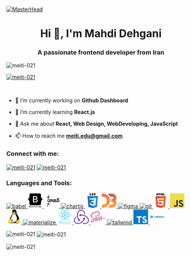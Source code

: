[![MasterHead](https://lh3.googleusercontent.com/W4EZRCImosGERkFCP32WqGbvYsTyYmQTyFfz59Ge6z3jlhNpX_PevFk5VWpTEHaWe8PdHfEbPDa2w-ECVcml2-4607_GGaPLswgrYQ8D-bglXEeu85YOP_iIZbKbBqZhlXEZ9xrw6e48TibuynOcMfSsIvbYism7vqbVKdGlxjCgBmPmT22inuR2p31fIjnCHxhPjZlNIUJBMCk7KaBPeRxIU69lnepentji8bzGqIV7slzSZc5x7BnhmcfKr0-BjW2rW0EBZj5lPnSInkQeD5jkGEY6JfSTdq_HX5GFmdrhBFFZNUCtDZu7il_bw5OQOlvIy7TbQVtialE36853fn5LSgdRDS3UP6nmDoYyMF1ihyU9gVH_83H2IsgBupXvuNKs57_RVqzvNmZi4SkNzQ-93OiQDIc7lGWGcojZ8XMRtB9HGcOonWfMAz0bgyRun8zuYsAqnRM6HDYYqymggioKu0xLFPdL9Kh5o6VlGRc7725PkWLn1Wz6Djos1tV5xtP7lBx5GbEhTrHayhDiqJC4y15iZYiJXCRx8YS6F848vV5NSjDVZNfppvh8F68rYIDRK6lWGDLz2BV-KqbYqYjoCjl12gGfS_uJiRcAAyrmaM5nqK1SDBuVbAl4J_9zwJ5k-f7bFUOJ25tgGbvgDmxkrymqF3YxouvnUbCZuFfjQCEx8JjfV-Vyk6FEICcUnlzUdZ0AinIlf6bscFEkaZS40lac-7T3bgqnA-alKgYry8KZ2bLljIKweLhEvRxOvERRSmncZHxzmtxvxhB8b9AyREbjH63DY5JAC0Gqe0UuuGE2J9XyoXeGh5qwz3MW9kwOaIFBAABEyz9FHSIttv-wAPt_v9yEge25o8ZF27nlhvv7yXIs3Cmv3dvuX5aUYuAllNaiPntyqVOC_7kmjZ484vFA3O_hUJIfSu5US6HvPmg=w1800-h600-no?authuser=0)](https://meiti.com)
<h1 align="center">Hi 👋, I'm Mahdi Dehgani</h1>
<h3 align="center">A passionate frontend developer from Iran</h3>

<p align="left"> <img src="https://komarev.com/ghpvc/?username=meiti-021&label=Profile%20views&color=0e75b6&style=flat" alt="meiti-021" /> </p>

<p align="left"> <a href="https://github.com/ryo-ma/github-profile-trophy"><img src="https://github-profile-trophy.vercel.app/?username=meiti-021" alt="meiti-021" /></a> </p>

<p align="left"> <a href="https://twitter.com/" target="blank"><img src="https://img.shields.io/twitter/follow/?logo=twitter&style=for-the-badge" alt="" /></a> </p>

- 🔭 I’m currently working on **Github Dashboard**

- 🌱 I’m currently learning **React.js**

- 💬 Ask me about **React, Web Design, WebDeveloping, JavaScript**

- 📫 How to reach me **meiti.edu@gmail.com**

<h3 align="left">Connect with me:</h3>
<p align="left">
<a href="https://linkedin.com/in/meiti-021" target="blank"><img align="center" src="https://raw.githubusercontent.com/rahuldkjain/github-profile-readme-generator/master/src/images/icons/Social/linked-in-alt.svg" alt="meiti-021" height="30" width="40" /></a>
<a href="https://instagram.com/meiti-021" target="blank"><img align="center" src="https://raw.githubusercontent.com/rahuldkjain/github-profile-readme-generator/master/src/images/icons/Social/instagram.svg" alt="meiti-021" height="30" width="40" /></a>
</p>

<h3 align="left">Languages and Tools:</h3>
<p align="left"> <a href="https://babeljs.io/" target="_blank" rel="noreferrer"> <img src="https://www.vectorlogo.zone/logos/babeljs/babeljs-icon.svg" alt="babel" width="40" height="40"/> </a> <a href="https://getbootstrap.com" target="_blank" rel="noreferrer"> <img src="https://raw.githubusercontent.com/devicons/devicon/master/icons/bootstrap/bootstrap-plain-wordmark.svg" alt="bootstrap" width="40" height="40"/> </a> <a href="https://canvasjs.com" target="_blank" rel="noreferrer"> <img src="https://raw.githubusercontent.com/Hardik0307/Hardik0307/master/assets/canvasjs-charts.svg" alt="canvasjs" width="40" height="40"/> </a> <a href="https://www.chartjs.org" target="_blank" rel="noreferrer"> <img src="https://www.chartjs.org/media/logo-title.svg" alt="chartjs" width="40" height="40"/> </a> <a href="https://www.w3schools.com/css/" target="_blank" rel="noreferrer"> <img src="https://raw.githubusercontent.com/devicons/devicon/master/icons/css3/css3-original-wordmark.svg" alt="css3" width="40" height="40"/> </a> <a href="https://d3js.org/" target="_blank" rel="noreferrer"> <img src="https://raw.githubusercontent.com/devicons/devicon/master/icons/d3js/d3js-original.svg" alt="d3js" width="40" height="40"/> </a> <a href="https://www.figma.com/" target="_blank" rel="noreferrer"> <img src="https://www.vectorlogo.zone/logos/figma/figma-icon.svg" alt="figma" width="40" height="40"/> </a> <a href="https://git-scm.com/" target="_blank" rel="noreferrer"> <img src="https://www.vectorlogo.zone/logos/git-scm/git-scm-icon.svg" alt="git" width="40" height="40"/> </a> <a href="https://www.w3.org/html/" target="_blank" rel="noreferrer"> <img src="https://raw.githubusercontent.com/devicons/devicon/master/icons/html5/html5-original-wordmark.svg" alt="html5" width="40" height="40"/> </a> <a href="https://developer.mozilla.org/en-US/docs/Web/JavaScript" target="_blank" rel="noreferrer"> <img src="https://raw.githubusercontent.com/devicons/devicon/master/icons/javascript/javascript-original.svg" alt="javascript" width="40" height="40"/> </a> <a href="https://www.linux.org/" target="_blank" rel="noreferrer"> <img src="https://raw.githubusercontent.com/devicons/devicon/master/icons/linux/linux-original.svg" alt="linux" width="40" height="40"/> </a> <a href="https://materializecss.com/" target="_blank" rel="noreferrer"> <img src="https://raw.githubusercontent.com/prplx/svg-logos/5585531d45d294869c4eaab4d7cf2e9c167710a9/svg/materialize.svg" alt="materialize" width="40" height="40"/> </a> <a href="https://reactjs.org/" target="_blank" rel="noreferrer"> <img src="https://raw.githubusercontent.com/devicons/devicon/master/icons/react/react-original-wordmark.svg" alt="react" width="40" height="40"/> </a> <a href="https://redux.js.org" target="_blank" rel="noreferrer"> <img src="https://raw.githubusercontent.com/devicons/devicon/master/icons/redux/redux-original.svg" alt="redux" width="40" height="40"/> </a> <a href="https://sass-lang.com" target="_blank" rel="noreferrer"> <img src="https://raw.githubusercontent.com/devicons/devicon/master/icons/sass/sass-original.svg" alt="sass" width="40" height="40"/> </a> <a href="https://tailwindcss.com/" target="_blank" rel="noreferrer"> <img src="https://www.vectorlogo.zone/logos/tailwindcss/tailwindcss-icon.svg" alt="tailwind" width="40" height="40"/> </a> <a href="https://www.typescriptlang.org/" target="_blank" rel="noreferrer"> <img src="https://raw.githubusercontent.com/devicons/devicon/master/icons/typescript/typescript-original.svg" alt="typescript" width="40" height="40"/> </a> <a href="https://webpack.js.org" target="_blank" rel="noreferrer"> <img src="https://raw.githubusercontent.com/devicons/devicon/d00d0969292a6569d45b06d3f350f463a0107b0d/icons/webpack/webpack-original-wordmark.svg" alt="webpack" width="40" height="40"/> </a> </p>

<p><img align="left" src="https://github-readme-stats.vercel.app/api/top-langs?username=meiti-021&show_icons=true&locale=en&layout=compact" alt="meiti-021" /></p>

<p>&nbsp;<img align="center" src="https://github-readme-stats.vercel.app/api?username=meiti-021&show_icons=true&locale=en" alt="meiti-021" /></p>

<p><img align="center" src="https://github-readme-streak-stats.herokuapp.com/?user=meiti-021&" alt="meiti-021" /></p>
